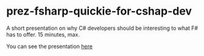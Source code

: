 # prez-fsharp-quickie-for-cshap-dev
A short presentation on why C# developers should be interesting to what F# has to offer. 15 minutes, max.

You can see the presentation [here](https://gitpitch.com/essic/prez-short-why-fsharp/master)

